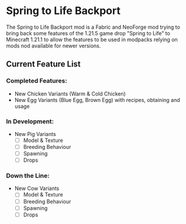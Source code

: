 # Spring to Life Backport

The Spring to Life Backport mod is a Fabric and NeoForge mod trying to bring back some features of the 1.21.5 game
drop "Spring to Life" to Minecraft 1.21.1 to allow the features to be used in modpacks relying on mods nod available for
newer versions.

## Current Feature List

### Completed Features:

- New Chicken Variants (Warm & Cold Chicken)
- New Egg Variants (Blue Egg, Brown Egg) with recipes, obtaining and usage

### In Development:

- New Pig Variants
    - [ ] Model & Texture
    - [ ] Breeding Behaviour
    - [ ] Spawning
    - [ ] Drops

### Down the Line:

- New Cow Variants
    - [ ] Model & Texture
    - [ ] Breeding Behaviour
    - [ ] Spawning
    - [ ] Drops
